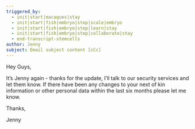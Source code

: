 ```yaml
---
triggered_by:
  - init|start|macaques|stay
  - init|start|fish|embryo|step|scale|embryo
  - init|start|fish|embryo|step|learn|stay
  - init|start|fish|embryo|step|collaborate|stay
  - end-transcript-stemcells
author: Jenny
subject: Email subject content [cCc]
---
```


Hey Guys,

It’s Jenny again - thanks for the update, I’ll talk to our security services and let them know. If there have been any changes to your next of kin information or other personal data within the last six months please let me know.

Thanks,

Jenny

